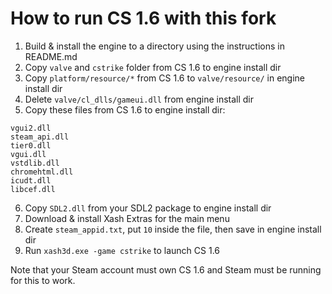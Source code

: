 # How to run CS 1.6 with this fork

1. Build & install the engine to a directory using the instructions in README.md
2. Copy `valve` and `cstrike` folder from CS 1.6 to engine install dir
3. Copy `platform/resource/*` from CS 1.6 to `valve/resource/` in engine install dir
4. Delete `valve/cl_dlls/gameui.dll` from engine install dir
5. Copy these files from CS 1.6 to engine install dir:

```
vgui2.dll
steam_api.dll
tier0.dll
vgui.dll
vstdlib.dll
chromehtml.dll
icudt.dll
libcef.dll
```

6. Copy `SDL2.dll` from your SDL2 package to engine install dir
7. Download & install Xash Extras for the main menu
8. Create `steam_appid.txt`, put `10` inside the file, then save in engine install dir
9. Run `xash3d.exe -game cstrike` to launch CS 1.6

Note that your Steam account must own CS 1.6 and Steam must be running for this to work.
